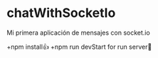 # chatWithSocketIo
Mi primera aplicación de mensajes con socket.io

+npm install👍
+npm run devStart for run server🚀

